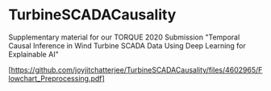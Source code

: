 # TurbineSCADACausality
Supplementary material for our TORQUE 2020 Submission "Temporal Causal Inference in Wind Turbine SCADA Data Using Deep Learning for Explainable AI"

 
[https://github.com/joyjitchatterjee/TurbineSCADACausality/files/4602965/Flowchart_Preprocessing.pdf] 
